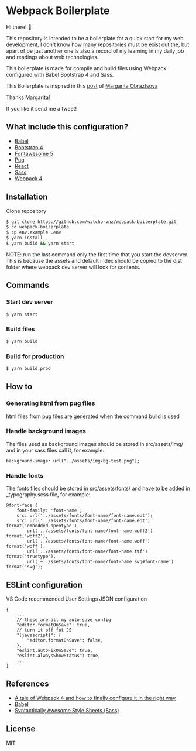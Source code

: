 
# Webpack Boilerplate

Hi there! 👋

This repository is intended to be a boilerplate for a quick start for my web development, I don't know how many repositories must be exist out the, but apart of be just another one is also a record of my learning in my daily job and readings about web technologies.

This boilerplate is made for compile and build files using Webpack configured with Babel Bootstrap 4 and Sass.

This Boilerplate is inspired in this [post](https://hackernoon.com/a-tale-of-webpack-4-and-how-to-finally-configure-it-in-the-right-way-4e94c8e7e5c1) of [Margarita Obraztsova](https://hackernoon.com/@riittagirl)

Thanks Margarita!

If you like it send me a tweet!

## What include this configuration?

-  [Babel](https://babeljs.io/)
-  [Bootstrap 4](http://getbootstrap.com/)
-  [Fontawesome 5](https://fontawesome.com/)
-  [Pug](https://pugjs.org/api/getting-started.html)
-  [React](https://reactjs.org/)
-  [Sass](http://sass-lang.com/)
-  [Webpack 4](https://webpack.js.org/)

## Installation

Clone repository
```sh
$ git clone https://github.com/wilcho-vnz/webpack-boilerplate.git
$ cd webpack-boilerplate
$ cp env.example .env
$ yarn install
$ yarn build && yarn start
```

NOTE: run the last command only the first time that you start the devserver. This is because the assets and default index should be copied to the dist folder where webpack dev server will look for contents.
  
## Commands
### Start dev server
```sh
$ yarn start
```

### Build files
```sh
$ yarn build
```

### Build for production
```sh
$ yarn build:prod
```

## How to
### Generating html from pug files
html files from pug files are generated when the command build is used

### Handle background images
The files used as background images should be stored in src/assets/img/ and in your sass files call it, for example:
```
background-image: url("../assets/img/bg-test.png");
```
### Handle fonts
The fonts files should be stored in src/assets/fonts/ and have to be added in \_typography.scss file, for example:
```
@font-face {
    font-family: 'font-name';
    src: url('../assets/fonts/font-name/font-name.eot');
    src: url('../assets/fonts/font-name/font-name.eot') format('embedded-opentype'),
        url('../assets/fonts/font-name/font-name.woff2') format('woff2'),
        url('../assets/fonts/font-name/font-name.woff') format('woff'),
        url('../assets/fonts/font-name/font-name.ttf') format('truetype'),
        url('~../ssets/fonts/font-name/font-name.svg#font-name') format('svg');
```

## ESLint configuration
VS Code recommended User Settings JSON configuration
```
{
    ...
    // these are all my auto-save config
    "editor.formatOnSave": true,
    // turn it off fot JS
    "[javascript]": {
        "editor.formatOnSave": false,
    },
    "eslint.autoFixOnSave": true,
    "eslint.alwaysShowStatus": true,
    ...
}

```
## References
-  [A tale of Webpack 4 and how to finally configure it in the right way](https://hackernoon.com/a-tale-of-webpack-4-and-how-to-finally-configure-it-in-the-right-way-4e94c8e7e5c1)
-  [Babel](https://babeljs.io/)
-  [Syntactically Awesome Style Sheets (Sass)](http://sass-lang.com)

## License
MIT
